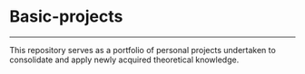 # Basic-projects
---------------------------------------------------------------------------------------------------------------------------------
This repository serves as a portfolio of personal projects undertaken to consolidate and apply newly acquired theoretical knowledge.